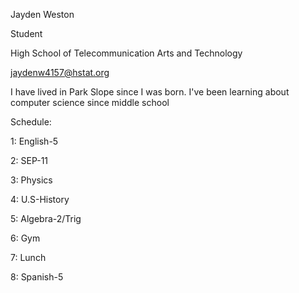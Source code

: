 Jayden Weston

Student

High School of Telecommunication Arts and Technology

jaydenw4157@hstat.org

I have lived in Park Slope since I was born. I've been learning about computer science since middle school

Schedule:

1: English-5

2: SEP-11

3: Physics

4: U.S-History

5: Algebra-2/Trig

6: Gym

7: Lunch

8: Spanish-5